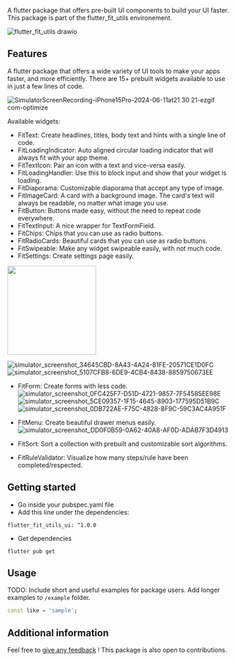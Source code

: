 A flutter package that offers pre-built UI components to build your UI faster. This package is part of the flutter_fit_utils environement.

![flutter_fit_utils drawio](https://github.com/s0punk/flutter_fit_utils_provider/assets/59456672/74b056f7-f85d-4635-891c-fd9feee99cfb)

## Features

A flutter package that offers a wide variety of UI tools to make your apps faster, and more efficiently. There are 15+ prebuilt widgets available to use in just a few lines of code.

![SimulatorScreenRecording-iPhone15Pro-2024-06-11at21 30 21-ezgif com-optimize](https://github.com/s0punk/flutter_fit_utils_ui/assets/59456672/9660a4f5-2b01-4911-a6e1-aa4858094997)

Available widgets:
- FitText: Create headlines, titles, body text and hints with a single line of code.
- FitLoadingIndicator: Auto aligned circular loading indicator that will always fit with your app theme.
- FitTextIcon: Pair an icon with a text and vice-versa easily.
- FitLoadingHandler: Use this to block input and show that your widget is loading.
- FitDiaporama: Customizable diaporama that accept any type of image.
- FitImageCard: A card with a background image. The card's text will always be readable, no matter what image you use.
- FitButton: Buttons made easy, without the need to repeat code everywhere.
- FitTextInput: A nice wrapper for TextFormField.
- FitChips: Chips that you can use as radio buttons.
- FitRadioCards: Beautiful cards that you can use as radio buttons.
- FitSwipeable: Make any widget swipeable easily, with not much code.
- FitSettings: Create settings page easily.
<img src="https://github.com/s0punk/flutter_fit_utils_ui/assets/59456672/441d2c7d-0248-4276-9267-5cc2ba136bc4" width="200"/>

![simulator_screenshot_34645CBD-8A43-4A24-81FE-20571CE1D0FC](https://github.com/s0punk/flutter_fit_utils_ui/assets/59456672/441d2c7d-0248-4276-9267-5cc2ba136bc4)![simulator_screenshot_5107CFB8-6DE9-4CB4-8438-8859750673EE](https://github.com/s0punk/flutter_fit_utils_ui/assets/59456672/7a6b7023-b6a6-453b-a5f1-65c03b7f1f72)
- FitForm: Create forms with less code.
  ![simulator_screenshot_0FC425F7-D51D-4721-9857-7F54585EE98E](https://github.com/s0punk/flutter_fit_utils_ui/assets/59456672/62719e3d-acb0-49fb-8b93-3c8d7274ee3e)
![simulator_screenshot_5CE09357-1F15-4645-8903-177595D51B9C](https://github.com/s0punk/flutter_fit_utils_ui/assets/59456672/eadf541c-cf2c-40f4-8ee3-38bf3f070c9c)![simulator_screenshot_0DB722AE-F75C-4828-8F9C-59C3AC4A951F](https://github.com/s0punk/flutter_fit_utils_ui/assets/59456672/c90f666e-0580-4db3-8c89-df3f3bbf930d)
- FitMenu: Create beautiful drawer menus easily.
  ![simulator_screenshot_DD0F0B59-0A62-40A8-AF0D-ADAB7F3D4913](https://github.com/s0punk/flutter_fit_utils_ui/assets/59456672/393213c0-8925-4a68-a45d-5bdffa070aa4)

- FitSort: Sort a collection with prebuilt and customizable sort algorithms.
- FitRuleValidator: Visualize how many steps/rule have been completed/respected.

## Getting started

- Go inside your pubspec.yaml file
- Add this line under the dependencies:
```
flutter_fit_utils_ui: ^1.0.0
```
- Get dependencies
```
flutter pub get
```

## Usage

TODO: Include short and useful examples for package users. Add longer examples
to `/example` folder.

```dart
const like = 'sample';
```

## Additional information

Feel free to [give any feedback](https://github.com/s0punk/flutter_fit_utils_ui/issues) ! This package is also open to contributions.

